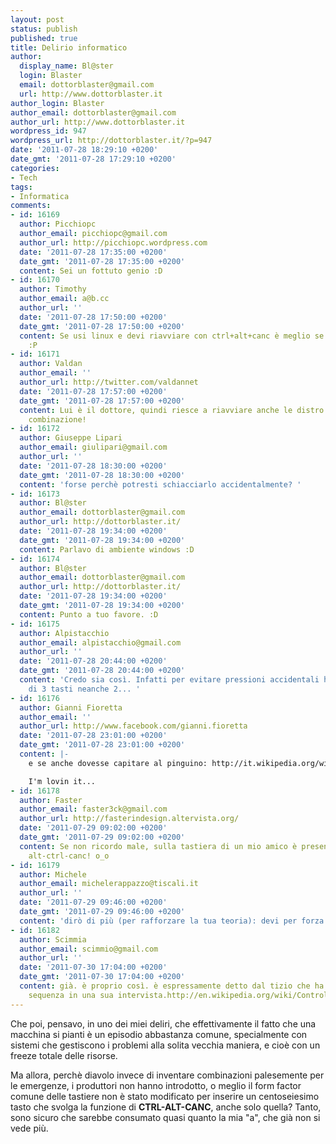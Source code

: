 ```yaml
---
layout: post
status: publish
published: true
title: Delirio informatico
author:
  display_name: Bl@ster
  login: Blaster
  email: dottorblaster@gmail.com
  url: http://www.dottorblaster.it
author_login: Blaster
author_email: dottorblaster@gmail.com
author_url: http://www.dottorblaster.it
wordpress_id: 947
wordpress_url: http://dottorblaster.it/?p=947
date: '2011-07-28 18:29:10 +0200'
date_gmt: '2011-07-28 17:29:10 +0200'
categories:
- Tech
tags:
- Informatica
comments:
- id: 16169
  author: Picchiopc
  author_email: picchiopc@gmail.com
  author_url: http://picchiopc.wordpress.com
  date: '2011-07-28 17:35:00 +0200'
  date_gmt: '2011-07-28 17:35:00 +0200'
  content: Sei un fottuto genio :D
- id: 16170
  author: Timothy
  author_email: a@b.cc
  author_url: ''
  date: '2011-07-28 17:50:00 +0200'
  date_gmt: '2011-07-28 17:50:00 +0200'
  content: Se usi linux e devi riavviare con ctrl+alt+canc è meglio se cambi lavoro
    :P
- id: 16171
  author: Valdan
  author_email: ''
  author_url: http://twitter.com/valdannet
  date: '2011-07-28 17:57:00 +0200'
  date_gmt: '2011-07-28 17:57:00 +0200'
  content: Lui è il dottore, quindi riesce a riavviare anche le distro con quella
    combinazione!
- id: 16172
  author: Giuseppe Lipari
  author_email: giulipari@gmail.com
  author_url: ''
  date: '2011-07-28 18:30:00 +0200'
  date_gmt: '2011-07-28 18:30:00 +0200'
  content: 'forse perchè potresti schiacciarlo accidentalmente? '
- id: 16173
  author: Bl@ster
  author_email: dottorblaster@gmail.com
  author_url: http://dottorblaster.it/
  date: '2011-07-28 19:34:00 +0200'
  date_gmt: '2011-07-28 19:34:00 +0200'
  content: Parlavo di ambiente windows :D
- id: 16174
  author: Bl@ster
  author_email: dottorblaster@gmail.com
  author_url: http://dottorblaster.it/
  date: '2011-07-28 19:34:00 +0200'
  date_gmt: '2011-07-28 19:34:00 +0200'
  content: Punto a tuo favore. :D
- id: 16175
  author: Alpistacchio
  author_email: alpistacchio@gmail.com
  author_url: ''
  date: '2011-07-28 20:44:00 +0200'
  date_gmt: '2011-07-28 20:44:00 +0200'
  content: 'Credo sia così. Infatti per evitare pressioni accidentali hanno una combinazione
    di 3 tasti neanche 2... '
- id: 16176
  author: Gianni Fioretta
  author_email: ''
  author_url: http://www.facebook.com/gianni.fioretta
  date: '2011-07-28 23:01:00 +0200'
  date_gmt: '2011-07-28 23:01:00 +0200'
  content: |-
    e se anche dovesse capitare al pinguino: http://it.wikipedia.org/wiki/Magic_Sys_Req

    I'm lovin it...
- id: 16178
  author: Faster
  author_email: faster3ck@gmail.com
  author_url: http://fasterindesign.altervista.org/
  date: '2011-07-29 09:02:00 +0200'
  date_gmt: '2011-07-29 09:02:00 +0200'
  content: Se non ricordo male, sulla tastiera di un mio amico è presente il tasto
    alt-ctrl-canc! o_o
- id: 16179
  author: Michele
  author_email: michelerappazzo@tiscali.it
  author_url: ''
  date: '2011-07-29 09:46:00 +0200'
  date_gmt: '2011-07-29 09:46:00 +0200'
  content: 'dirò di più (per rafforzare la tua teoria): devi per forza usare 2 mani'
- id: 16182
  author: Scimmia
  author_email: scimmio@gmail.com
  author_url: ''
  date: '2011-07-30 17:04:00 +0200'
  date_gmt: '2011-07-30 17:04:00 +0200'
  content: già. è proprio così. è espressamente detto dal tizio che ha inventato la
    sequenza in una sua intervista.http://en.wikipedia.org/wiki/Control-Alt-Delete#History
---
```

<p>Che poi, pensavo, in uno dei miei deliri, che effettivamente il fatto che una macchina si pianti è un episodio abbastanza comune, specialmente con sistemi che gestiscono i problemi alla solita vecchia maniera, e cioè con un freeze totale delle risorse.</p>
<p>Ma allora, perchè diavolo invece di inventare combinazioni palesemente per le emergenze, i produttori non hanno introdotto, o meglio il form factor comune delle tastiere non è stato modificato per inserire un centoseiesimo tasto che svolga la funzione di <strong>CTRL-ALT-CANC</strong>, anche solo quella? Tanto, sono sicuro che sarebbe consumato quasi quanto la mia "a", che già non si vede più.</p>
